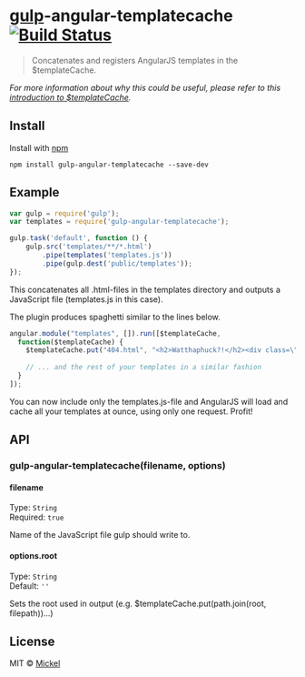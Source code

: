 # [gulp](https://github.com/wearefractal/gulp)-angular-templatecache [![Build Status](https://secure.travis-ci.org/miickel/gulp-angular-templatecache.png?branch=master)](http://travis-ci.org/miickel/gulp-angular-templatecache)

> Concatenates and registers AngularJS templates in the $templateCache.

*For more information about why this could be useful, please refer to this [introduction to $templateCache](http://www.thinkster.io/pick/puguRrgU4O/angularjs-templatecache).*


## Install

Install with [npm](https://npmjs.org/package/gulp-angular-templatecache)

```
npm install gulp-angular-templatecache --save-dev
```


## Example

```js
var gulp = require('gulp');
var templates = require('gulp-angular-templatecache');

gulp.task('default', function () {
	gulp.src('templates/**/*.html')
		.pipe(templates('templates.js'))
		.pipe(gulp.dest('public/templates'));
});
```

This concatenates all .html-files in the templates directory and outputs a JavaScript file (templates.js in this case).

The plugin produces spaghetti similar to the lines below.

```js
angular.module("templates", []).run([$templateCache,
  function($templateCache) {
    $templateCache.put("404.html", "<h2>Watthaphuck?!</h2><div class=\"alert alert-danger\"><p>The page you are looking for does not exist. Classic 404, homie!</p></div><img src=\"http://www.reactiongifs.com/wp-content/uploads/2013/10/tom-delonge-wtf1.gif\" class=\"img-responsive\"/>");
    
    // ... and the rest of your templates in a similar fashion
  }
]);

```
You can now include only the templates.js-file and AngularJS will load and cache all your templates at ounce, using only one request. Profit!

## API

### gulp-angular-templatecache(filename, options)

#### filename

Type: `String`  
Required: `true`

Name of the JavaScript file gulp should write to.

#### options.root

Type: `String`  
Default: `''`

Sets the root used in output (e.g. $templateCache.put(path.join(root, filepath))...)

## License

MIT © [Mickel](http://mickel.me)
